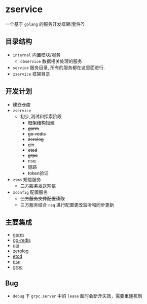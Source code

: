 # zservice
一个基于 `golang` 的服务开发框架(套件?)

## 目录结构
- `internal` 内置模块/服务
    - `dbservice` 数据相关处理的服务
- `service` 服务目录, 所有的服务都在这里面进行.
- `zservice` 框架目录

## 开发计划
- ~~建立仓库~~
- `zservice`
    - 初步,测试和探索阶段
        - ~~框架结构搭建~~
        - ~~gorm~~
        - ~~go-redis~~
        - ~~zerolog~~
        - ~~gin~~
        - ~~etcd~~
        - ~~grpc~~
        - nsq
        - 链路
        - token验证
- `zsms` 短信服务
    - ~~三方服务发送短信~~
- `zconfig` 配置服务
    - ~~三方服务文件配置读取~~
    - 三方服务结合 `nsq` 进行配置更改监听和同步更新

## 主要集成
- [gorm](https://gorm.io)
- [go-redis](https://redis.uptrace.dev)
- [gin](https://gin-gonic.com)
- [zerolog](https://github.com/rs/zerolog)
- [etcd](https://etcd.io)
- [nsq](https://nsq.io)
- [grpc](https://grpc.io)

## Bug
- `debug` 下 `grpc.server` 中的 `lease` 超时会断开失效，需要重连机制